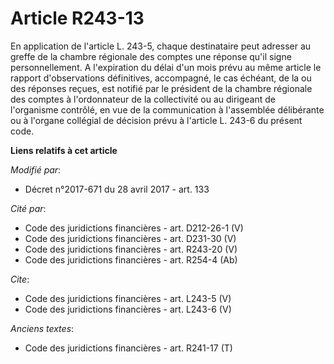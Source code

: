 # Article R243-13

En application de l'article L. 243-5, chaque destinataire peut adresser au greffe de la chambre régionale des comptes une
réponse qu'il signe personnellement. A l'expiration du délai d'un mois prévu au même article le rapport d'observations
définitives, accompagné, le cas échéant, de la ou des réponses reçues, est notifié par le président de la chambre régionale
des comptes à l'ordonnateur de la collectivité ou au dirigeant de l'organisme contrôlé, en vue de la communication à
l'assemblée délibérante ou à l'organe collégial de décision prévu à l'article L. 243-6 du présent code.

**Liens relatifs à cet article**

_Modifié par_:

  - Décret n°2017-671 du 28 avril 2017 - art. 133

_Cité par_:

  - Code des juridictions financières - art. D212-26-1 (V)
  - Code des juridictions financières - art. D231-30 (V)
  - Code des juridictions financières - art. R243-20 (V)
  - Code des juridictions financières - art. R254-4 (Ab)

_Cite_:

  - Code des juridictions financières - art. L243-5 (V)
  - Code des juridictions financières - art. L243-6 (V)

_Anciens textes_:

  - Code des juridictions financières - art. R241-17 (T)
